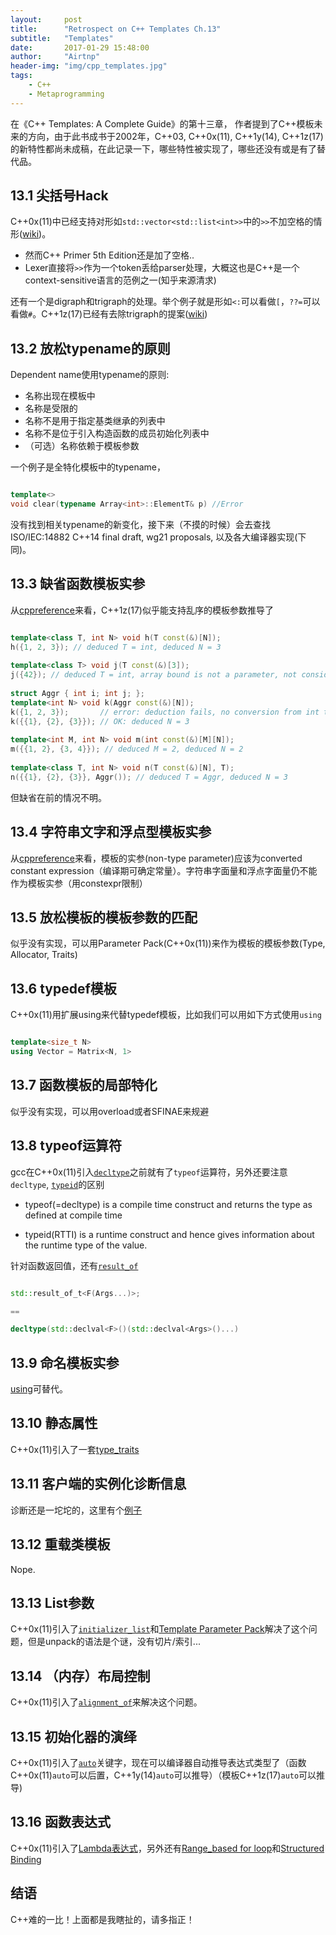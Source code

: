 ```yaml
---
layout:     post
title:      "Retrospect on C++ Templates Ch.13"
subtitle:   "Templates"
date:       2017-01-29 15:48:00
author:     "Airtnp"
header-img: "img/cpp_templates.jpg"
tags:
    - C++
    - Metaprogramming
---
```


在《C++ Templates: A Complete Guide》的第十三章， 作者提到了C++模板未来的方向，由于此书成书于2002年，C++03, C++0x(11), C++1y(14), C++1z(17)的新特性都尚未成稿，在此记录一下，哪些特性被实现了，哪些还没有或是有了替代品。

## 13.1 尖括号Hack

C++0x(11)中已经支持对形如`std::vector<std::list<int>>`中的`>>`不加空格的情形([wiki](https://en.wikipedia.org/wiki/C%2B%2B11#Right_angle_bracket))。 

* 然而C++ Primer 5th Edition还是加了空格..
* Lexer直接将`>>`作为一个token丢给parser处理，大概这也是C++是一个context-sensitive语言的范例之一(知乎来源清求)

还有一个是digraph和trigraph的处理。举个例子就是形如`<:`可以看做`[`，`??=`可以看做`#`。C++1z(17)已经有去除trigraph的提案([wiki](https://en.wikipedia.org/wiki/Digraphs_and_trigraphs))

## 13.2 放松typename的原则

Dependent name使用typename的原则:

* 名称出现在模板中
* 名称是受限的
* 名称不是用于指定基类继承的列表中
* 名称不是位于引入构造函数的成员初始化列表中
* （可选）名称依赖于模板参数

一个例子是全特化模板中的typename，
```c++

template<>
void clear(typename Array<int>::ElementT& p) //Error
```

没有找到相关typename的新变化，接下来（不摸的时候）会去查找ISO/IEC:14882 C++14 final draft, wg21 proposals, 以及各大编译器实现(下同)。

## 13.3 缺省函数模板实参

从[cppreference](http://en.cppreference.com/w/cpp/language/template_argument_deduction)来看，C++1z(17)似乎能支持乱序的模板参数推导了

```c++

template<class T, int N> void h(T const(&)[N]);
h({1, 2, 3}); // deduced T = int, deduced N = 3
 
template<class T> void j(T const(&)[3]);
j({42}); // deduced T = int, array bound is not a parameter, not considered
 
struct Aggr { int i; int j; };
template<int N> void k(Aggr const(&)[N]);
k({1, 2, 3});       // error: deduction fails, no conversion from int to Aggr
k({{1}, {2}, {3}}); // OK: deduced N = 3
 
template<int M, int N> void m(int const(&)[M][N]);
m({{1, 2}, {3, 4}}); // deduced M = 2, deduced N = 2
 
template<class T, int N> void n(T const(&)[N], T);
n({{1}, {2}, {3}}, Aggr()); // deduced T = Aggr, deduced N = 3

```

但缺省在前的情况不明。

## 13.4 字符串文字和浮点型模板实参

从[cppreference](http://en.cppreference.com/w/cpp/language/template_parameters#Template_template_parameter)来看，模板的实参(non-type parameter)应该为converted constant expression（编译期可确定常量）。字符串字面量和浮点字面量仍不能作为模板实参（用constexpr限制）

## 13.5 放松模板的模板参数的匹配

似乎没有实现，可以用Parameter Pack(C++0x(11))来作为模板的模板参数(Type, Allocator, Traits)

## 13.6 typedef模板

C++0x(11)用扩展using来代替typedef模板，比如我们可以用如下方式使用`using`

```c++

template<size_t N>
using Vector = Matrix<N, 1>

```

## 13.7 函数模板的局部特化

似乎没有实现，可以用overload或者SFINAE来规避

## 13.8 typeof运算符

gcc在C++0x(11)引入[`decltype`](http://en.cppreference.com/w/cpp/language/decltype)之前就有了`typeof`运算符，另外还要注意`decltype`, [`typeid`](http://en.cppreference.com/w/cpp/language/typeid)的区别

* typeof(=decltype) is a compile time construct and returns the type as defined at compile time

* typeid(RTTI) is a runtime construct and hence gives information about the runtime type of the value.

针对函数返回值，还有[`result_of`](http://en.cppreference.com/w/cpp/types/result_of)


```c++

std::result_of_t<F(Args...)>;

==

decltype(std::declval<F>()(std::declval<Args>()...)

```

## 13.9 命名模板实参

[using](http://en.cppreference.com/w/cpp/language/type_alias)可替代。

## 13.10 静态属性

C++0x(11)引入了一套[type_traits](http://en.cppreference.com/w/cpp/types)

## 13.11 客户端的实例化诊断信息

诊断还是一坨坨的，这里有个[例子](https://zhuanlan.zhihu.com/p/24328534)

## 13.12 重载类模板

Nope.

## 13.13 List参数

C++0x(11)引入了[`initializer_list`](http://en.cppreference.com/w/cpp/utility/initializer_list)和[Template Parameter Pack](http://en.cppreference.com/w/cpp/language/parameter_pack)解决了这个问题，但是unpack的语法是个谜，没有切片/索引...

## 13.14 （内存）布局控制

C++0x(11)引入了[`alignment_of`](http://en.cppreference.com/w/cpp/types/alignment_of)来解决这个问题。

## 13.15 初始化器的演绎

C++0x(11)引入了[`auto`](http://en.cppreference.com/w/cpp/language/auto)关键字，现在可以编译器自动推导表达式类型了（函数C++0x(11)`auto`可以后置，C++1y(14)`auto`可以推导）（模板C++1z(17)`auto`可以推导)

## 13.16 函数表达式

C++0x(11)引入了[Lambda表达式](http://en.cppreference.com/w/cpp/language/lambda)，另外还有[Range_based for loop](http://en.cppreference.com/w/cpp/language/range-for)和[Structured Binding](https://skebanga.github.io/structured-bindings/)

## 结语

C++难的一比！上面都是我瞎扯的，请多指正！
